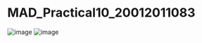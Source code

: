 # MAD_Practical10_20012011083

![image](https://user-images.githubusercontent.com/110648378/202436663-e7d579d3-3b44-467c-b946-4bc51136f370.png)
![image](https://user-images.githubusercontent.com/110648378/202436728-46a9b623-7e60-4bcd-b181-d9e9bd8eb212.png)
